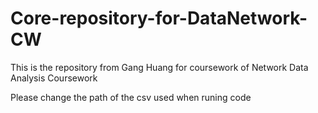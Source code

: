 # Core-repository-for-DataNetwork-CW
This is the repository from Gang Huang for coursework of Network Data Analysis Coursework

Please change the path of the csv used when runing code
